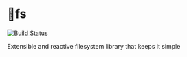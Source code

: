 # :kiss:fs
[![Build Status](https://travis-ci.org/wix/kissfs.svg?branch=master)](https://travis-ci.org/wix/kissfs)

Extensible and reactive filesystem library that keeps it simple
